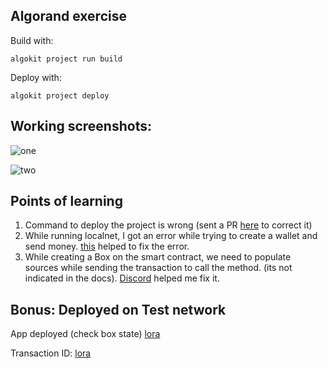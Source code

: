 ## Algorand exercise

Build with:

```
algokit project run build
```

Deploy with:

```
algokit project deploy
```

## Working screenshots:

![one](./images/one.png)

![two](./images/two.png)


## Points of learning

1. Command to deploy the project is wrong (sent a PR [here](https://github.com/algorandfoundation/docs/pull/1278) to correct it)
2. While running localnet, I got an error while trying to create a wallet and send money. [this](https://github.com/algorandfoundation/algokit-cli/issues/579) helped to fix the error.
3. While creating a Box on the smart contract, we need to populate sources while sending the transaction to call the method. (its not indicated in the docs). [Discord](https://discord.com/channels/491256308461207573/1271207863766880317/threads/1301578731407540328) helped me fix it.

## Bonus: Deployed on Test network

App deployed (check box state)
[lora](https://lora.algokit.io/testnet/application/728704886)

Transaction ID:
[lora](https://lora.algokit.io/testnet/transaction/SFGHL5PS6UP64AMUUG4YISNHGF2BLBLJOHHA7SN4OYEDTUH2NPPQ)
